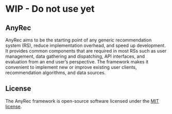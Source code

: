 # WIP - Do not use yet

## AnyRec

AnyRec aims to be the starting point of any generic recommendation system (RS), 
reduce implementation overhead, and speed up development. 
It provides common components that are required in most RSs such as 
user management, data gathering and dispatching, API interfaces, 
and evaluation from an end user’s perspective. 
The framework makes it convenient to implement new or improve existing user clients, 
recommendation algorithms, and data sources.

## License

The AnyRec framework is open-source software licensed under the [MIT license](https://opensource.org/licenses/MIT).
